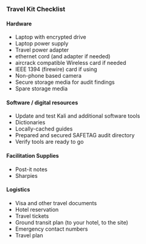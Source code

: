 
### Travel Kit Checklist

#### Hardware
 * Laptop with encrypted drive
 * Laptop power supply
 * Travel power adapter
 * ethernet cord (and adapter if needed)
 * aircrack compatible Wireless card if needed
 * IEEE 1394 (firewire) card if using
 * Non-phone based camera
 * Secure storage media for audit findings
 * Spare storage media

#### Software / digital resources
 * Update and test Kali and additional software tools
 * Dictionaries
 * Locally-cached guides
 * Prepared and secured SAFETAG audit directory
 * Verify tools are ready to go

#### Facilitation Supplies
 * Post-it notes
 * Sharpies

#### Logistics
 * Visa and other travel documents
 * Hotel reservation
 * Travel tickets
 * Ground transit plan (to your hotel, to the site)
 * Emergency contact numbers
 * Travel plan


